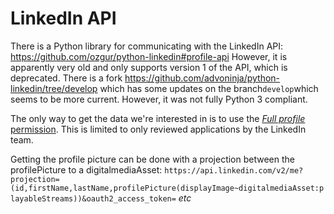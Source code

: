 # LinkedIn API

There is a Python library for communicating with the LinkedIn API: https://github.com/ozgur/python-linkedin#profile-api
However, it is apparently very old and only supports version 1 of the API, which is deprecated. There is a fork https://github.com/advoninja/python-linkedin/tree/develop which has some updates on the branch`develop`which seems to be more current. However, it was not fully Python 3 compliant.

The only way to get the data we're interested in is to use the [*Full profile* permission](https://docs.microsoft.com/en-us/linkedin/shared/references/v2/profile/full-profile?context=linkedin/consumer/context). This is limited to only reviewed applications by the LinkedIn team.

Getting the profile picture can be done with a projection between the profilePicture to a digitalmediaAsset: `https://api.linkedin.com/v2/me?projection=(id,firstName,lastName,profilePicture(displayImage~digitalmediaAsset:playableStreams))&oauth2_access_token=` *etc*
